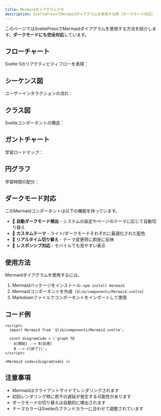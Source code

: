 ```yaml
---
title: Mermaidダイアグラムデモ
description: SveltePressでMermaidダイアグラムを使用する例（ダークモード対応）
---
```


<script>
  import Mermaid from '$lib/components/Mermaid.svelte';
  
  const flowChartCode = `graph TD
    A[Svelte Component] --> B["State変更"]
    B -->|$state| C[リアクティブ更新]
    B -->|$derived| D[計算値更新]
    C --> E[DOM更新]
    D --> E`;
    
  const sequenceCode = `sequenceDiagram
    participant U as ユーザー
    participant C as Component
    participant S as Store
    participant API as APIサーバー
    
    U->>C: ボタンクリック
    C->>S: 状態更新
    S->>API: データ取得
    API-->>S: レスポンス
    S-->>C: 状態通知
    C-->>U: UI更新`;
    
  const classDiagramCode = `classDiagram
    class SvelteComponent {
        +props: Props
        +state: State
        +derived: Computed
        +mount()
        +destroy()
        +update()
    }
    
    class Runes {
        +$state()
        +$derived()
        +$effect()
        +$props()
    }
    
    SvelteComponent --> Runes: uses`;
    
  const ganttCode = `gantt
    title Svelte 5 学習ロードマップ
    dateFormat YYYY-MM-DD
    section 基礎
    環境構築           :done,    des1, 2024-01-01, 2d
    TypeScript設定     :done,    des2, after des1, 3d
    基本概念           :active,  des3, after des2, 5d
    section Runes
    state            :         des4, after des3, 3d
    derived          :         des5, after des4, 2d
    effect           :         des6, after des5, 2d
    section 実践
    プロジェクト作成   :         des7, after des6, 7d`;
    
  const pieCode = `pie title Svelte 5の学習時間配分
    "基本概念" : 20
    "Runesシステム" : 30
    "TypeScript統合" : 25
    "実践プロジェクト" : 25`;
</script>

このページではSveltePressでMermaidダイアグラムを使用する方法を紹介します。**ダークモードにも完全対応**しています。

## フローチャート

Svelte 5のリアクティビティフローを表現：

<Mermaid code={flowChartCode} />

## シーケンス図

ユーザーインタラクションの流れ：

<Mermaid code={sequenceCode} />

## クラス図

Svelteコンポーネントの構造：

<Mermaid code={classDiagramCode} />

## ガントチャート

学習ロードマップ：

<Mermaid code={ganttCode} />

## 円グラフ

学習時間の配分：

<Mermaid code={pieCode} />

## ダークモード対応

このMermaidコンポーネントは以下の機能を持っています。

- 🌙 **自動ダークモード検出** - システムの設定やページのテーマに応じて自動切り替え
- 🎨 **カスタムテーマ** - ライト/ダークモードそれぞれに最適化された配色
- 🔄 **リアルタイム切り替え** - テーマ変更時に即座に反映
- 📱 **レスポンシブ対応** - モバイルでも見やすい表示

## 使用方法

Mermaidダイアグラムを使用するには、

1. Mermaidパッケージをインストール: `npm install mermaid`
2. Mermaidコンポーネントを作成（`$lib/components/Mermaid.svelte`）
3. Markdownファイルでコンポーネントをインポートして使用

## コード例

```svelte
<script>
  import Mermaid from '$lib/components/Mermaid.svelte';
  
  const diagramCode = \`graph TD
    A[開始] --> B[処理]
    B --> C[終了]\`;
</script>

<Mermaid code={diagramCode} />
```

## 注意事項

- Mermaidはクライアントサイドでレンダリングされます
- 初回レンダリング時に若干の遅延が発生する可能性があります
- ダークモードの切り替えは自動的に検出されます
- テーマカラーはSvelteのブランドカラーに合わせて調整されています